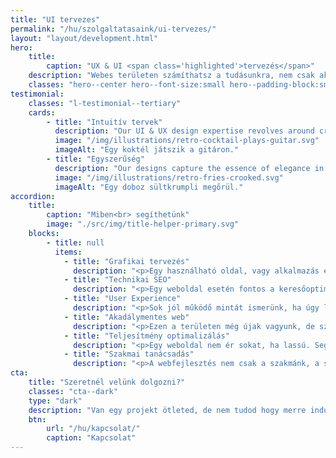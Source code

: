 ```yaml
---
title: "UI tervezes"
permalink: "/hu/szolgaltatasaink/ui-tervezes/"
layout: "layout/development.html"
hero:
    title:
        caption: "UX & UI <span class='highlighted'>tervezés</span>"
    description: "Webes területen számíthatsz a tudásunkra, nem csak akkor, ha kódot kell írni."
    classes: "hero--center hero--font-size:small hero--padding-block:small"
testimonial:
    classes: "l-testimonial--tertiary"
    cards:
        - title: "Intuitív tervek"
          description: "Our UI & UX design expertise revolves around creating digital spaces that users love to explore. We specialize in crafting intuitive interfaces that guide users effortlessly through every interaction."
          image: "/img/illustrations/retro-cocktail-plays-guitar.svg"
          imageAlt: "Egy koktél játszik a gitáron."
        - title: "Egyszerűség"
          description: "Our designs capture the essence of elegance in layouts and simplicity in navigation, all working harmoniously to elevate user satisfaction."
          image: "/img/illustrations/retro-fries-crooked.svg"
          imageAlt: "Egy doboz sültkrumpli megőrül."
accordion:
    title:
        caption: "Miben<br> segíthetünk"
        image: "./src/img/title-helper-primary.svg"
    blocks:
        - title: null
          items:
            - title: "Grafikai tervezés"
              description: "<p>Egy használható oldal, vagy alkalmazás esetén lényeges a jó felhasználói felület. Az egyszerűség jegyében készítünk neked egy responsive megoldást.</p>"
            - title: "Technikai SEO"
              description: "<p>Egy weboldal esetén fontos a keresőoptimalizálás. A technikai részét ránk bízhatod.</p>"
            - title: "User Experience"
              description: "<p>Sok jól működő mintát ismerünk, ha úgy látjuk, hogy valamivel gondja lehet a felhasználóidnak, akkor jelezni fogjuk.</p>"
            - title: "Akadálymentes web"
              description: "<p>Ezen a területen még újak vagyunk, de szeretnénk a jövőben sokat fejlődni. Az alaptudásunk már meg van.</p>"
            - title: "Teljesítmény optimalizálás"
              description: "<p>Egy weboldal nem ér sokat, ha lassú. Segítünk lefaragni ezt a plusz súlyt és optimalizálni.</p>"
            - title: "Szakmai tanácsadás"
              description: "<p>A webfejlesztés nem csak a szakmánk, a szenvedélyünk is. Biztosan sok új információt tudunk majd nyújtani.</p>"
cta:
    title: "Szeretnél velünk dolgozni?"
    classes: "cta--dark"
    type: "dark"
    description: "Van egy projekt ötleted, de nem tudod hogy merre indulj? Írj, nekünk a részletekkel, hátha tudunk segíteni!"
    btn:
        url: "/hu/kapcsolat/"
        caption: "Kapcsolat"
---
```


